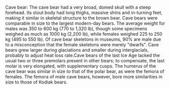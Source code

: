 Cave bear: The cave bear had a very broad, domed skull with a steep forehead. Its stout body had long thighs, massive shins and in-turning feet, making it similar in skeletal structure to the brown bear. Cave bears were comparable in size to the largest modern-day bears. The average weight for males was 350 to 600 kg (770 to 1,320 lb), though some specimens weighed as much as 1000 kg (2,200 lb), while females weighed 225 to 250 kg (495 to 550 lb). Of cave bear skeletons in museums, 90% are male due to a misconception that the female skeletons were merely "dwarfs". Cave bears grew larger during glaciations and smaller during interglacials, probably to adjust heat loss rate.Cave bears of the last Ice Age lacked the usual two or three premolars present in other bears; to compensate, the last molar is very elongated, with supplementary cusps. The humerus of the cave bear was similar in size to that of the polar bear, as were the femora of females. The femora of male cave bears, however, bore more similarities in size to those of Kodiak bears.
